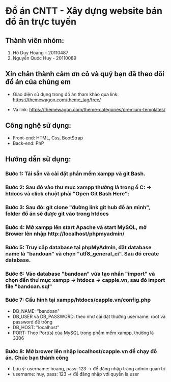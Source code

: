 # Đồ án CNTT - Xây dựng website bán đồ ăn trực tuyến

## Thành viên nhóm:
1. Hồ Duy Hoàng - 20110487
2. Nguyễn Quóc Huy - 20110089

## Xin chân thành cảm ơn cô và quý bạn đã theo dõi đồ án của chúng em

- Giao diện sử dụng trong đồ án tham khảo qua link: https://themewagon.com/theme_tag/free/

- Và link: https://themewagon.com/theme-categories/premium-templates/

## Công nghệ sử dụng:
- Front-end: HTML, Css, BootStrap
- Back-end: PhP

## Hướng dẫn sử dụng:

### Bước 1: Tải sẵn và cài đặt phần mềm xampp và git Bash.

### Bước 2: Sau đó vào thư mục xampp thường là trong ổ C: -> htdocs và click chuột phải "Open Git Bash Here":

### Bước 3: Sau đó: git clone "đường link git hub đồ án mình", folder đồ án sẽ được git vào trong htdocs

### Bước 4: Mở xampp lên start Apache và start MySQL, mở Brower lên nhập http://localhost/phpmyadmin/

### Bước 5: Truy cập database tại phpMyAdmin, đặt database name là "bandoan" và chọn "utf8_general_ci". Sau đó create database.

### Bước 6: Vào database "bandoan" vừa tạo nhấn "import" và chọn đến thư mục xampp -> htdocs -> capple.vn, sau đó import file "bandoan.sql"

### Bước 7: Cấu hình tại xampp/htdocs/capple.vn/config.php
- DB_NAME: "bandoan"
- DB_USER và DB_PASSWORD: theo như cài đặt thường username: root và password để trống
- DB_HOST: "localhost"
- PORT: Theo Port(s) của MySQL trong phầm mềm xampp, thường là 3306

### Bước 8: Mở brower lên nhập localhost/capple.vn để chạy đồ án. Chúc bạn thành công
- Lưu ý: username: hoang, pass: 123 -> để đăng nhập trang admin quản trị
- username: huy, pass: 123 -> để đăng nhập với quyền là user



